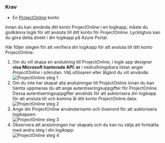 ### <a name="prerequisites"></a>Krav
* En [ProjectOnline](https://products.office.com/Project/project-online-with-project-for-office-365) konto 

Innan du kan använda ditt konto ProjectOnline i en logikapp, måste du godkänna logik för att ansluta till ditt konto för ProjectOnline. Lyckligtvis kan du göra detta direkt i din logikapp på Azure Portal. 

Här följer stegen för att verifiera din logikapp för att ansluta till ditt konto ProjectOnline:

1. Om du vill skapa en anslutning till ProjectOnline, i logik app designer **visa Microsoft hanterade API: er** i nedrullningsbara listan anger *ProjectOnline* i sökrutan. Välj utlösaren eller åtgärd du vill använda:  
   ![ProjectOnline steg 1](./media/connectors-create-api-projectonline/projectonline-1.png)
2. Om du inte har skapat alla anslutningar till ProjectOnline innan du kan hämta uppmanas du att ange autentiseringsuppgifter för ProjectOnline. Dessa autentiseringsuppgifter används för att auktorisera din logikapp för att ansluta till och komma åt ditt konto ProjectOnline data:  
   ![ProjectOnline steg 2](./media/connectors-create-api-projectonline/projectonline-2.png)
3. Ange din ProjectOnline användarnamn och lösenord för att auktorisera logikappen:  
   ![ProjectOnline steg 3](./media/connectors-create-api-projectonline/projectonline-3.png)   
4. Observera att anslutningen har skapats och du kan nu välja att fortsätta med andra steg i din logikapp:  
   ![ProjectOnline steg 4](./media/connectors-create-api-projectonline/projectonline-4.png)   

